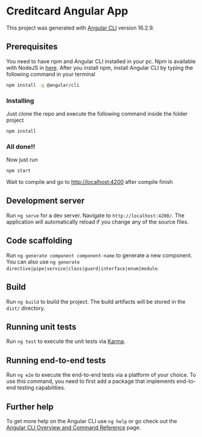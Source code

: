 # Creditcard Angular App

This project was generated with [Angular CLI](https://github.com/angular/angular-cli) version 16.2.9.

## Prerequisites

You need to have npm and Angular CLI installed in your pc. Npm is available with NodeJS in [here](https://nodejs.org/en). After you install npm, install Angular CLI by typing the following command in your terminal

```bash
npm install -g @angular/cli
```

### Installing

Just clone the repo and execute the following command inside the folder project

```bash
npm install
```

### All done!!

Now just run

```
npm start
```

Wait to compile and go to [http://localhost:4200](http://localhost:4200) after compile finish

## Development server

Run `ng serve` for a dev server. Navigate to `http://localhost:4200/`. The application will automatically reload if you change any of the source files.

## Code scaffolding

Run `ng generate component component-name` to generate a new component. You can also use `ng generate directive|pipe|service|class|guard|interface|enum|module`.

## Build

Run `ng build` to build the project. The build artifacts will be stored in the `dist/` directory.

## Running unit tests

Run `ng test` to execute the unit tests via [Karma](https://karma-runner.github.io).

## Running end-to-end tests

Run `ng e2e` to execute the end-to-end tests via a platform of your choice. To use this command, you need to first add a package that implements end-to-end testing capabilities.

## Further help

To get more help on the Angular CLI use `ng help` or go check out the [Angular CLI Overview and Command Reference](https://angular.io/cli) page.

